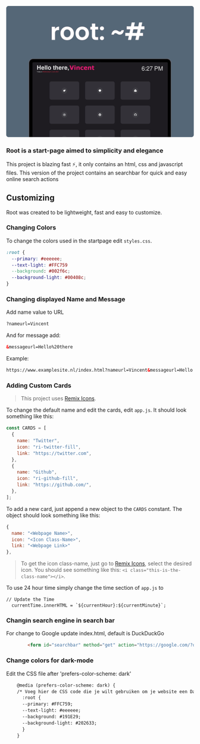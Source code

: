 ![](./assets/header.png)

### Root is a start-page aimed to simplicity and elegance

This project is blazing fast :zap:, it only contains an html, css and javascript files.
This version of the project contains an searchbar for quick and easy online search actions

## Customizing

Root was created to be lightweight, fast and easy to customize.

### Changing Colors

To change the colors used in the startpage edit `styles.css`.

```css
:root {
  --primary: #eeeeee;
  --text-light: #FFC759
  --background: #002f6c;
  --background-light: #00408c;
}
```

### Changing displayed Name and Message
Add name value to URL
```html
?nameurl=Vincent
````
And for message add:
```html
&messageurl=Hello%20there
```
Example:
```html
https://www.examplesite.nl/index.html?nameurl=Vincent&messageurl=Hello there
```

### Adding Custom Cards

> This project uses [Remix Icons](https://remixicon.com/).

To change the default name and edit the cards, edit `app.js`. It should look something like this:

```js
const CARDS = [
  {
    name: "Twitter",
    icon: "ri-twitter-fill",
    link: "https://twitter.com",
  },
  {
    name: "Github",
    icon: "ri-github-fill",
    link: "https://github.com/",
  },
];
```

To add a new card, just append a new object to the `CARDS` constant. The object should look something like this:

```js
{
  name: "<Webpage Name>",
  icon: "<Icon Class-Name>",
  link: "<Webpage Link>"
},
```

> To get the icon class-name, just go to [Remix Icons](https://remixicon.com/), select the desired icon. You should see something like this: `<i class="this-is-the-class-name"></i>`.

To use 24 hour time simply change the time section of `app.js` to
```
// Update the Time
  currentTime.innerHTML = `${currentHour}:${currentMinute}`;
```

### Changin search engine in search bar

For change to Google update index.html, default is DuckDuckGo
```html
  		<form id="searchbar" method="get" action="https://google.com/?q=q" autocomplete="off">
```


### Change colors for dark-mode

Edit the CSS file after 'prefers-color-scheme: dark'
```html
    @media (prefers-color-scheme: dark) {
    /* Voeg hier de CSS code die je wilt gebruiken om je website een Dark Mode te geven */
      :root {
      --primary: #FFC759;
      --text-light: #eeeeee;
      --background: #191E29;
      --background-light: #202633;
      }
    }
```

